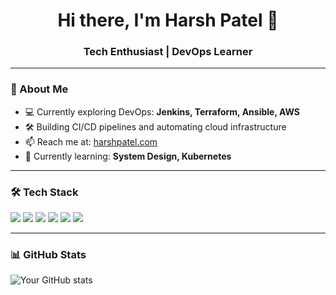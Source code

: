 <h1 align="center">Hi there, I'm Harsh Patel 👋</h1>
<h3 align="center">Tech Enthusiast | DevOps Learner</h3>

---

### 🚀 About Me

- 💻 Currently exploring DevOps: **Jenkins, Terraform, Ansible, AWS**
- 🛠️ Building CI/CD pipelines and automating cloud infrastructure
- 📫 Reach me at: [harshpatel.com](harshpatel23082004@gmail.com)
- 🌱 Currently learning: **System Design, Kubernetes**

---

### 🛠️ Tech Stack

<p align="left">
  <img src="https://img.shields.io/badge/-AWS-232F3E?style=flat&logo=amazon-aws&logoColor=white"/>
  <img src="https://img.shields.io/badge/-Terraform-623CE4?style=flat&logo=terraform&logoColor=white"/>
  <img src="https://img.shields.io/badge/-Jenkins-D24939?style=flat&logo=jenkins&logoColor=white"/>
  <img src="https://img.shields.io/badge/-Ansible-EE0000?style=flat&logo=ansible&logoColor=white"/>
  <img src="https://img.shields.io/badge/-Docker-2496ED?style=flat&logo=docker&logoColor=white"/>
  <img src="https://img.shields.io/badge/-GitHub-181717?style=flat&logo=github&logoColor=white"/>
</p>

---

### 📊 GitHub Stats

![Your GitHub stats](https://github-readme-stats.vercel.app/api?username=Levrone2308&show_icons=true&theme=tokyonight)


<!--
**Levrone2308/Levrone2308** is a ✨ _special_ ✨ repository because its `README.md` (this file) appears on your GitHub profile.

Here are some ideas to get you started:

- 🔭 I’m currently working on ...
- 🌱 I’m currently learning ...
- 👯 I’m looking to collaborate on ...
- 🤔 I’m looking for help with ...
- 💬 Ask me about ...
- 📫 How to reach me: ...
- 😄 Pronouns: ...
- ⚡ Fun fact: ...
-->
